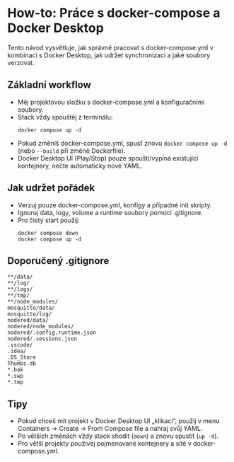 # How-to: Práce s docker-compose a Docker Desktop

Tento návod vysvětluje, jak správně pracovat s docker-compose.yml v kombinaci s Docker Desktop, jak udržet synchronizaci a jaké soubory verzovat.

## Základní workflow
- Měj projektovou složku s docker-compose.yml a konfiguračními soubory.
- Stack vždy spouštěj z terminálu:
  ```shell
  docker compose up -d
  ```
- Pokud změníš docker-compose.yml, spusť znovu `docker compose up -d` (nebo `--build` při změně Dockerfile).
- Docker Desktop UI (Play/Stop) pouze spouští/vypíná existující kontejnery, nečte automaticky nové YAML.

## Jak udržet pořádek
- Verzuj pouze docker-compose.yml, konfigy a případné init skripty.
- Ignoruj data, logy, volume a runtime soubory pomocí .gitignore.
- Pro čistý start použij:
  ```shell
  docker compose down
  docker compose up -d
  ```

## Doporučený .gitignore
```gitignore
**/data/
**/log/
**/logs/
**/tmp/
**/node_modules/
mosquitto/data/
mosquitto/log/
nodered/data/
nodered/node_modules/
nodered/.config.runtime.json
nodered/.sessions.json
.vscode/
.idea/
.DS_Store
Thumbs.db
*.bak
*.swp
*.tmp
```

## Tipy
- Pokud chceš mít projekt v Docker Desktop UI „klikací“, použij v menu Containers → Create → From Compose file a nahraj svůj YAML.
- Po větších změnách vždy stack shodit (`down`) a znovu spustit (`up -d`).
- Pro větší projekty používej pojmenované kontejnery a sítě v docker-compose.yml.
